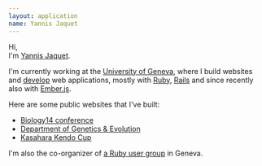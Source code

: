 ```yaml
---
layout: application
name: Yannis Jaquet
---
```


Hi,
<br>I'm <a href="http://twitter.com/_yannis" target="_blank" class="hint--bottom twitter" data-hint="twitter">Yannis Jaquet</a>.

I'm currently working at the <a href="http://genev.unige.ch/en/users/Yannis-Jaquet" target="_blank" class="hint--bottom unige" data-hint="unige">University of Geneva</a>, where I build websites and <a href="http://github.com/yannis" target="_blank" class="hint--bottom github" data-hint="github">develop</a> web applications, mostly with <a href="https://www.ruby-lang.org/en/" target="_blank" class="hint--bottom ruby" data-hint="ruby">Ruby</a>, <a href="http://http://rubyonrails.org/" target="_blank" class="hint--bottom rails" data-hint="rails">Rails</a> and since recently also with <a href="http://emberjs.com/" target="_blank" class="hint--bottom ember" data-hint="ember">Ember.js</a>.

Here are some public websites that I've built:

* <a href="http://biology14.unige.ch" target="_blank">Biology14 conference</a>
* <a href="http://genev.unige.ch" target="_blank">Department of Genetics & Evolution</a>
* <a href="http://kasaharacup.com" target="_blank">Kasahara Kendo Cup</a>

I'm also the co-organizer of <a href="http://meetup.com/genevarb" target="_blank" class="hint--bottom meetup" data-hint="meetup">a Ruby user group</a> in Geneva.

<a href="http://twitter.com/_twitter" target="_blank" class="icon"><i class="fa fa-twitter-square"></i></a>
<a href="http://github.com/yannis" target="_blank" class="icon"><i class="fa fa-github-square"></i></a>
<a href="http://www.flickr.com/photos/3petitesmarionnet/" target="_blank" class="icon"><i class="fa fa-flickr"></i></a>
